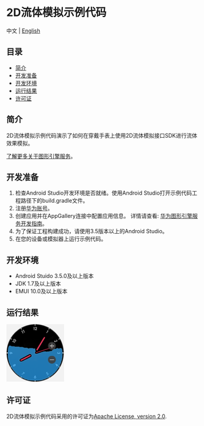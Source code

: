 # 2D流体模拟示例代码
中文 | [English](https://github.com/HMS-Core/hms-scene-2d-fluid-demo-watch)
## 目录

* [简介](#简介)
* [开发准备](#开发准备)
* [开发环境](#开发环境)
* [运行结果](#运行结果)
* [许可证](#许可证)

## 简介

2D流体模拟示例代码演示了如何在穿戴手表上使用2D流体模拟接口SDK进行流体效果模拟。

[了解更多关于图形引擎服务](https://developer.huawei.com/consumer/cn/hms/huawei-scenekit)。

## 开发准备

   1. 检查Android Studio开发环境是否就绪。使用Android Studio打开示例代码工程路径下的build.gradle文件。
   2. 注册[华为账号](https://developer.huawei.com/consumer)。
   3. 创建应用并在AppGallery连接中配置应用信息。
   详情请查看: [华为图形引擎服务开发指南](https://developer.huawei.com/consumer/cn/doc/development/graphics-Guides/dev-process-0000001064186384)。
   4. 为了保证工程构建成功，请使用3.5版本以上的Android Studio。
   5. 在您的设备或模拟器上运行示例代码。

## 开发环境

* Android Stuido 3.5.0及以上版本
* JDK 1.7及以上版本
* EMUI 10.0及以上版本

## 运行结果

<img src="FluidDemo/2D-Fluid-Watch.png" width = 30% height = 30%>

## 许可证

2D流体模拟示例代码采用的许可证为[Apache License, version 2.0](http://www.apache.org/licenses/LICENSE-2.0).